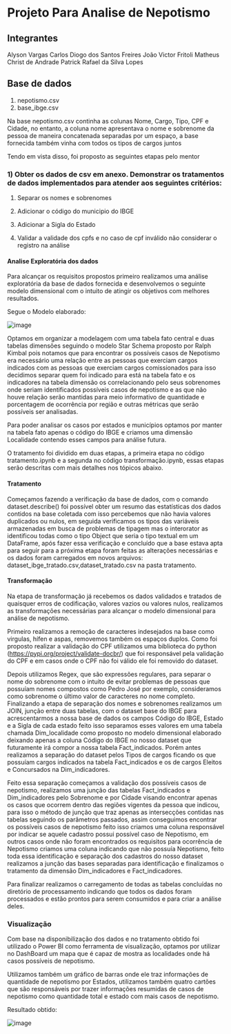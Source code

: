 # Projeto Para Analise de Nepotismo

## Integrantes

Alyson Vargas
Carlos
Diogo dos Santos Freires
João Victor Fritoli
Matheus Christ de Andrade
Patrick
Rafael da Silva Lopes


## Base de dados 

1. nepotismo.csv
2. base_ibge.csv

Na base nepotismo.csv continha as colunas Nome, Cargo, Tipo, CPF e Cidade, no entanto, a coluna nome apresentava o nome e sobrenome da pessoa de maneira concatenada separadas por um espaço, a base fornecida também vinha com todos os tipos de cargos juntos

Tendo em vista disso, foi proposto as seguintes etapas pelo mentor

### 1) Obter os dados de csv em anexo. Demonstrar os tratamentos de dados implementados para atender aos seguintes critérios:

1. Separar os nomes e sobrenomes

2. Adicionar o código do municipio do IBGE 

3. Adicionar a Sigla do Estado

4. Validar a validade dos cpfs e no caso de cpf inválido não considerar o registro na análise

#### Analise Exploratória dos dados

Para alcançar os requisitos propostos primeiro realizamos uma análise exploratória da base de dados fornecida e desenvolvemos o seguinte modelo dimensional com o intuito de atingir os objetivos com melhores resultados.

Segue o Modelo elaborado:

![image](https://user-images.githubusercontent.com/62062407/206534127-637a0763-a866-4755-b2c8-b206ef5250bd.png)

Optamos em organizar a modelagem com uma tabela fato central e duas tabelas dimensões seguindo o modelo Star Schema proposto por Ralph Kimbal pois notamos que para encontrar os possíveis casos de Nepotismo era necessário uma relação entre as pessoas que exerciam cargos indicados com as pessoas que exerciam cargos comissionados para isso decidimos separar quem foi indicado para está na tabela fato e os indicadores na tabela dimensão os correlacionando pelo seus sobrenomes onde seriam identificados possíveis casos de nepotismo e as que não houve relação serão mantidas para meio informativo de quantidade e porcentagem de ocorrência por região e outras métricas que serão possíveis ser analisadas.

Para poder analisar os casos por estados e municípios optamos por manter na tabela fato apenas o código do IBGE e criamos uma dimensão Localidade contendo esses campos para análise futura.

O tratamento foi dividido em duas etapas, a primeira etapa no código tratamento.ipynb e a segunda no código transformação.ipynb, essas etapas serão descritas com mais detalhes nos tópicos abaixo.

#### Tratamento

Começamos fazendo a verificação da base de dados, com o comando dataset.describe() foi possível obter um resumo das estatísticas dos dados contidos na base coletada com isso percebemos que não havia valores duplicados ou nulos, em seguida verificamos os tipos das variáveis armazenadas em busca de problemas de tipagem mas o interorator as identificou todas como o tipo Object que seria o tipo textual em um DataFrame, após fazer essa verificação e concluído que a base estava apta para seguir para a próxima etapa foram feitas as alterações necessárias e os dados foram carregados em novos arquivos: dataset_ibge_tratado.csv,dataset_tratado.csv na pasta tratamento.

#### Transformação

Na etapa de transformação já recebemos os dados validados e tratados de quaisquer erros de codificação, valores vazios ou valores nulos, realizamos as transformações necessárias para alcançar o modelo dimensional para análise de nepotismo.

Primeiro realizamos a remoção de caracteres indesejados na base como virgulas, hífen e aspas, removemos também os espaços duplos. Como foi proposto realizar a validação do CPF utilizamos uma biblioteca do python (https://pypi.org/project/validate-docbr/) que foi responsável pela validação do CPF e em casos onde o CPF não foi válido ele foi removido do dataset.

Depois utilizamos Regex, que são expressões regulares, para separar o nome do sobrenome com o intuito de evitar problemas de pessoas que possuíam nomes compostos como Pedro José por exemplo, consideramos como sobrenome o último valor de caracteres no nome completo. Finalizando a etapa de separação dos nomes e sobrenomes realizamos um JOIN, junção entre duas tabelas, com o dataset base do IBGE para acrescentarmos a nossa base de dados os campos Código do IBGE, Estado e a Sigla de cada estado feito isso separamos esses valores em uma tabela chamada Dim_localidade como proposto no modelo dimensional elaborado deixando apenas a coluna Código do IBGE no nosso dataset que futuramente irá compor a nossa tabela Fact_indicados. Porém antes realizamos a separação do dataset pelos Tipos de cargos ficando os que possuíam cargos indicados na tabela Fact_indicados e os de cargos Eleitos e Concursados na Dim_indicadores.

Feito essa separação começamos a validação dos possíveis casos de nepotismo, realizamos uma junção das tabelas Fact_indicados e Dim_indicadores pelo Sobrenome e por Cidade visando encontrar apenas os casos que ocorrem dentro das regiões vigentes da pessoa que indicou, para isso o método de junção que traz apenas as intersecções contidas nas tabelas seguindo os parâmetros passados, assim conseguimos encontrar os possíveis casos de nepotismo feito isso criamos uma coluna responsável por indicar se aquele cadastro possui possível caso de Nepotismo, em outros casos onde não foram encontrados os requisitos para ocorrência de Nepotismo criamos uma coluna indicando que não possuía Nepotismo, feito toda essa identificação e separação dos cadastros do nosso dataset realizamos a junção das bases separadas para identificação e finalizamos o tratamento da dimensão Dim_indicadores e Fact_indicadores. 

Para finalizar realizamos o carregamento de todas as tabelas concluídas no diretório de processamento indicando que todos os dados foram processados e estão prontos para serem consumidos e para criar a análise deles.

### Visualização 

Com base na disponibilização dos dados e no tratamento obtido foi utilizado o Power BI como ferramenta de visualização, optamos por utilizar no DashBoard um mapa que é capaz de mostra as localidades onde há casos possíveis de nepotismo.

Utilizamos também um gráfico de barras onde ele traz informações de quantidade de nepotismo por Estados, utilizamos também quatro cartões que são responsáveis por trazer informações resumidas de casos de nepotismo como quantidade total e estado com mais casos de nepotismo.

Resultado obtido: 

![image](https://user-images.githubusercontent.com/70177188/207368747-68308966-af8b-40ef-a654-20013c57040d.png)

